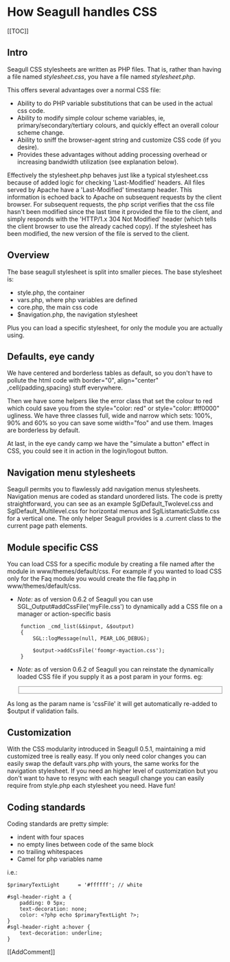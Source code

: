 <!-- Name: Howto/CSS/Handling -->
<!-- Version: 3 -->
<!-- Last-Modified: 2007/02/14 15:53:08 -->
<!-- Author: demian -->
# How Seagull handles CSS

[[TOC]]

## Intro

Seagull CSS stylesheets are written as PHP files.  That is, rather than having a file named _stylesheet.css_, you have a file named _stylesheet.php_.

This offers several advantages over a normal CSS file:
  * Ability to do PHP variable substitutions that can be used in the actual css code.
  * Ability to modify simple colour scheme variables, ie, primary/secondary/tertiary colours, and quickly effect an overall colour scheme change.
  * Ability to sniff the browser-agent string and customize CSS code (if you desire).
  * Provides these advantages without adding processing overhead or increasing bandwidth utilization (see explanation below).

Effectively the stylesheet.php behaves just like a typical stylesheet.css because of added logic for checking 'Last-Modified' headers.  All files served by Apache have a 'Last-Modified' timestamp header.  This information is echoed back to Apache on subsequent requests by the client browser.  For subsequent requests, the php script verifies that the css file hasn't been modified since the last time it provided the file to the client, and simply responds with the 'HTTP/1.x 304 Not Modified' header (which tells the client browser to use the already cached copy).  If the stylesheet has been modified, the new version of the file is served to the client.

## Overview

The base seagull stylesheet is split into smaller pieces. The base stylesheet is:
  * style.php, the container
  * vars.php, where php variables are defined
  * core.php, the main css code
  * $navigation.php, the navigation stylesheet 

Plus you can load a specific stylesheet, for only the module you are actually using.

## Defaults, eye candy

We have centered and borderless tables as default, so you don't have to pollute the html code with border="0", align="center" ,cell{padding,spacing} stuff everywhere.

Then we have some helpers like the error class that set the colour to red which could save you from the style="color: red" or style="color: #ff0000" ugliness. We have three classes full, wide and narrow which sets: 100%, 90% and 60% so you can save some width="foo" and use them. Images are borderless by default.

At last, in the eye candy camp we have the "simulate a button" effect in CSS, you could see it in action in the login/logout button.

## Navigation menu stylesheets
Seagull permits you to flawlessly add navigation menus stylesheets. Navigation menus are coded as standard unordered lists. The code is pretty straightforward, you can see as an example SglDefault_Twolevel.css and SglDefault_Multilevel.css for horizontal menus and SglListamaticSubtle.css for a vertical one. The only helper Seagull provides is a .current class to the current page path elements.

## Module specific CSS

You can load CSS for a specific module by creating a file named after the module in www/themes/default/css. For example if you wanted to load CSS only for the Faq module you would create the file faq.php in www/themes/default/css.
 
 * *Note:* as of version 0.6.2 of Seagull you can use SGL_Output#addCssFile('myFile.css') to dynamically add a CSS file on a manager or action-specific basis



        function _cmd_list(&$input, &$output)
        {
            SGL::logMessage(null, PEAR_LOG_DEBUG);
    
            $output->addCssFile('foomgr-myaction.css');
        }

 * *Note:* as of version 0.6.2 of Seagull you can reinstate the dynamically loaded CSS file if you supply it as a post param in your forms.  eg:



    <form id="foo">
        <fieldset class="hide">
            <input type="hidden" name="redirMod" value="default" />
            <input type="hidden" name="redirMgr" value="service" />
            <input type="hidden" name="redirTpl" value="serviceDetail.html" />
            <input type="hidden" name="contentId" value="{contentId}" />
            <input type="hidden" name="cssFile" value="foomgr-myaction.css" />
        </fieldset>
    </form>

As long as the param name is 'cssFile' it will get automatically re-added to $output if validation fails.


## Customization

With the CSS modularity introduced in Seagull 0.5.1, maintaining a mid customized tree is really easy. If you only need color changes you can easily swap the default vars.php with yours, the same works for the navigation stylesheet. If you need an higher level of customization but you don't want to have to resync with each seagull change you can easily require from style.php each stylesheet you need. Have fun!

## Coding standards
Coding standards are pretty simple:
  * indent with four spaces
  * no empty lines between code of the same block
  * no trailing whitespaces
  * Camel for php variables name

i.e.:

    $primaryTextLight      = '#ffffff'; // white
    
    #sgl-header-right a {
        padding: 0 5px;
        text-decoration: none;
        color: <?php echo $primaryTextLight ?>;
    }
    #sgl-header-right a:hover {
        text-decoration: underline;
    }

[[AddComment]]